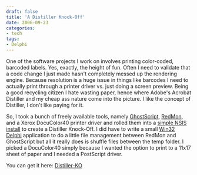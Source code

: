 ```yaml
---
draft: false
title: 'A Distiller Knock-Off'
date: 2006-09-23
categories:
- tech
tags:
- Delphi
---
```


One of the software projects I work on involves printing color-coded, barcoded labels. Yes, exactly, the height of fun. Often I need to validate that a code change I just made hasn't completely messed up the rendering engine. Because resolution is a huge issue in things like barcodes I need to actually print through a printer driver vs. just doing a screen preview. Being a good recycling citizen I hate wasting paper, hence where Adobe's Acrobat Distiller and my cheap ass nature come into the picture. I like the concept of Distiller, I don't like paying for it.

So, I took a bunch of freely available tools, namely [GhostScript](http://www.cs.wisc.edu/~ghost/), [RedMon](http://www.cs.wisc.edu/~ghost/redmon/), and a Xerox DocuColor40 printer driver and rolled them into a [simple NSIS install](http://nsis.sourceforge.net/Main_Page) to create a Distiller Knock-Off. I did have to write a small [Win32 Delphi](http://www.turboexplorer.com/) application to do a little file management between RedMon and GhostScript but all it really does is shuffle files between the temp folder. I picked a DocuColor40 simply because I wanted the option to print to a 11x17 sheet of paper and I needed a PostScript driver.

You can get it here: [Distiller-KO](http://shawnoster.blog.s3.amazonaws.com/downloads/Distiller-KO.exe)